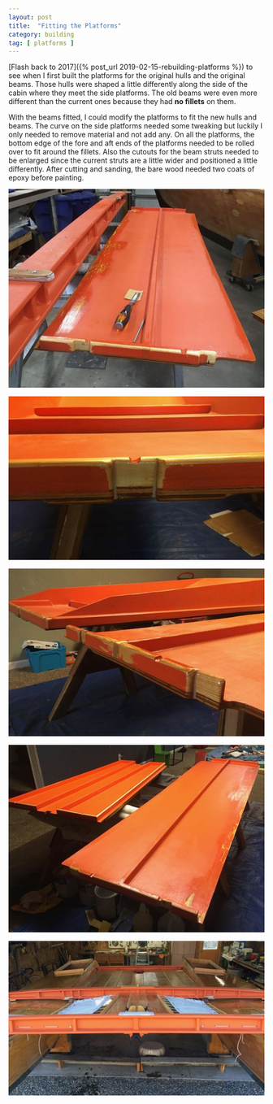 ```yaml
---
layout: post
title:  "Fitting the Platforms"
category: building
tag: [ platforms ]
---
```


[Flash back to 2017]({% post_url 2019-02-15-rebuilding-platforms %}) to see when I first built the platforms for the original hulls and the original beams. Those hulls were shaped a little differently along the side of the cabin where they meet the side platforms. The old beams were even more different than the current ones because they had **no fillets** on them.

With the beams fitted, I could modify the platforms to fit the new hulls and beams. The curve on the side platforms needed some tweaking but luckily I only needed to remove material and not add any. On all the platforms, the bottom edge of the fore and aft ends of the platforms needed to be rolled over to fit around the fillets. Also the cutouts for the beam struts needed to be enlarged since the current struts are a little wider and positioned a little differently. After cutting and sanding, the bare wood needed two coats of epoxy before painting.

![Fitting](/assets/images/platform-fitting-1.jpg)

![Fitting](/assets/images/platform-fitting-2.jpg)

![Fitting](/assets/images/platform-fitting-3.jpg)

![Fitting](/assets/images/platform-fitting-4.jpg)

![Looking Good](/assets/images/platform-fitting-5.jpg)
